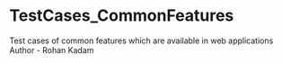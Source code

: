# TestCases_CommonFeatures
Test cases of common features which are available in web applications
Author - Rohan Kadam
